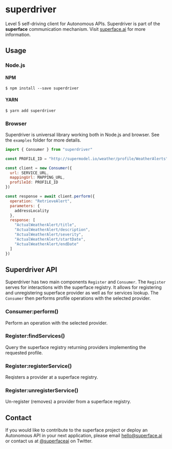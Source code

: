 # superdriver

Level 5 self-driving client for Autonomous APIs. Superdriver is part of the **superface** communication mechanism. Visit [superface.ai](https://superface.ai) for more information.

## Usage

### Node.js
#### NPM

```
$ npm install --save superdriver
```

#### YARN 
```
$ yarn add superdriver

```

### Browser

Superdriver is universal library working both in Node.js and browser. See the `examples` folder for more details.


```js
import { Consumer } from "superdriver"

const PROFILE_ID = "http://supermodel.io/weather/profile/WeatherAlerts"

const client = new Consumer({
  url: SERVICE_URL,
  mappingUrl: MAPPING_URL,
  profileId: PROFILE_ID
})

const response = await client.perform({
  operation: "RetrieveAlert",
  parameters: {
    addressLocality
  },
  response: [
    "ActualWeatherAlert/title",
    "ActualWeatherAlert/description",
    "ActualWeatherAlert/severity",
    "ActualWeatherAlert/startDate",
    "ActualWeatherAlert/endDate"
  ]
})
```

## Superdriver API 

Superdriver has two main components `Register` and `Consumer`. The `Register` serves for interactions with the superface registry. It allows for registering and unregistering superface provider as well as for services lookup. The `Consumer` then performs profile operations with the selected provider.

### Consumer:perform()

Perform an operation with the selected provider.

### Register:findServices()

Query the superface registry returning providers implementing the requested profile.

### Register:registerService()

Reqisters a provider at a superface registry.

### Register:unregisterService()

Un-register (removes) a provider from a superface registry.

## Contact

If you would like to contribute to the superface project or deploy an Autonomous API in your next application, please email <hello@superface.ai> or contact us at [@superfaceai](http://twitter.com/superfaceai) on Twitter.
